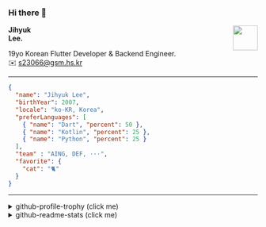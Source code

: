 ### Hi there 👋
<img src="https://github.githubassets.com/images/mona-loading-default.gif" width="50px" align="right">
</a>

**Jihyuk\
Lee.**

19yo Korean Flutter Developer & Backend Engineer.\
✉️ <s23066@gsm.hs.kr>

---

```json
{
  "name": "Jihyuk Lee",
  "birthYear": 2007,
  "locale": "ko-KR, Korea",
  "preferLanguages": [
    { "name": "Dart", "percent": 50 },
    { "name": "Kotlin", "percent": 25 },
    { "name": "Python", "percent": 25 }
  ],
  "team" : "AING, DEF, ···",
  "favorite": {
    "cat": "🐈"
  }
}
```
---
<details>
  <summary>github-profile-trophy (click me)</summary>
  
![](https://github-profile-trophy.vercel.app/?username=withJihyuk&row=1&column=8&theme=nord)
  
</details>
<details>
  <summary>github-readme-stats (click me)</summary>
  
<!--START_SECTION:waka-->
![Code Time](http://img.shields.io/badge/Code%20Time-684%20hrs%2044%20mins-blue)

![Lines of code](https://img.shields.io/badge/%EC%A0%80%EB%8A%94%20%EC%97%AC%ED%83%9C%EA%B9%8C%EC%A7%80%20-562.8%20thousand%20%EC%A4%84%EC%9D%98%20%EC%BD%94%EB%93%9C%EB%A5%BC%20%EC%9E%91%EC%84%B1%ED%96%88%EC%96%B4%EC%9A%94.-blue)

**저는 아침형 인간이에요. 🐤** 

```text
🌞 아침                     526 commits         █████░░░░░░░░░░░░░░░░░░░░   18.57 % 
🌆 낮　                     955 commits         ████████░░░░░░░░░░░░░░░░░   33.71 % 
🌃 저녁                     1047 commits        █████████░░░░░░░░░░░░░░░░   36.96 % 
🌙 밤　                     305 commits         ███░░░░░░░░░░░░░░░░░░░░░░   10.77 % 
```


📊 **저는 이번주를 이렇게 시간을 보냈어요.** 

```text
🕑︎ Timezone: Asia/Seoul

💬 프로그래밍 언어들: 
TypeScript               5 hrs 11 mins       █████████░░░░░░░░░░░░░░░░   37.21 % 
Kotlin                   4 hrs 28 mins       ████████░░░░░░░░░░░░░░░░░   32.14 % 
Prisma                   1 hr 3 mins         ██░░░░░░░░░░░░░░░░░░░░░░░   07.64 % 
Dart                     57 mins             ██░░░░░░░░░░░░░░░░░░░░░░░   06.88 % 
HTML                     32 mins             █░░░░░░░░░░░░░░░░░░░░░░░░   03.88 % 

🔥 에디터들: 
VS Code                  8 hrs 38 mins       ████████████████░░░░░░░░░   62.03 % 
IntelliJ IDEA            5 hrs 17 mins       █████████░░░░░░░░░░░░░░░░   37.97 % 

💻 운영 체제들: 
Mac                      13 hrs 56 mins      █████████████████████████   100.00 % 
```


 Last Updated on 30/01/2025 18:47:30 UTC
<!--END_SECTION:waka-->

</details>

</div>

